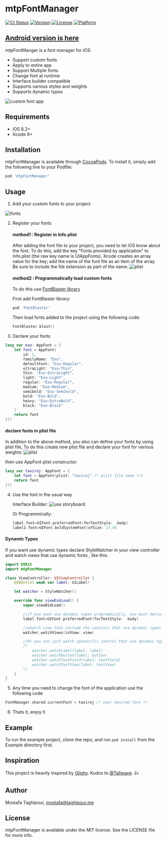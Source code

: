 # mtpFontManager

[![CI Status](http://img.shields.io/travis/mostafa.taghipour@ymail.com/mtpFontManager.svg?style=flat)](https://travis-ci.org/mostafa.taghipour@ymail.com/mtpFontManager)
[![Version](https://img.shields.io/cocoapods/v/mtpFontManager.svg?style=flat)](http://cocoapods.org/pods/mtpFontManager)
[![License](https://img.shields.io/cocoapods/l/mtpFontManager.svg?style=flat)](http://cocoapods.org/pods/mtpFontManager)
[![Platform](https://img.shields.io/cocoapods/p/mtpFontManager.svg?style=flat)](http://cocoapods.org/pods/mtpFontManager)


## [Android version is here](https://github.com/MostafaTaghipour/FontManager)

mtpFontManger is a font manager for iOS:

- Support custom fonts
- Apply to entire app
- Support Multiple fonts
- Change font at runtime
- Interface builder compatible
- Supports various styles and weights
- Supports dynamic types 


![custom font app](https://raw.githubusercontent.com/MostafaTaghipour/mtpFontManager/master/screenshots/1.gif)



## Requirements
- iOS 8.2+
- Xcode 9+

## Installation

mtpFontManager is available through [CocoaPods](http://cocoapods.org). To install
it, simply add the following line to your Podfile:

```ruby
pod 'mtpFontManager'
```


## Usage

1. Add your custom fonts to your project

![fonts](https://raw.githubusercontent.com/MostafaTaghipour/mtpFontManager/master/screenshots/2.png)

2. Register your fonts 

	#### method1 : Register in Info.plist
    After adding the font file to your project, you need to let iOS know about the font. To do this, add the key "Fonts provided by application" to Info.plist (the raw key name is UIAppFonts). Xcode creates an array value for the key; add the name of the font file as an item of the array. Be sure to include the file extension as part of the name.
    ![plist](https://raw.githubusercontent.com/MostafaTaghipour/mtpFontManager/master/screenshots/4.png)

	#### method2 : Programmatically load custom fonts
    To do this use [FontBlaster library](https://github.com/ArtSabintsev/FontBlaster)
    
	First add FontBlaster library: 
	```ruby
	pod 'FontBlaster'
	```
	
	Then load fonts added to the project using the following code:
	```swift
	FontBlaster.blast()
	```

3. Declare your fonts
```swift
lazy var exo: AppFont = {
    let font = AppFont(
        id: 1,
        familyName: "Exo",
        defaultFont: "Exo-Regular",
        ultraLight: "Exo-Thin",
        thin: "Exo-ExtraLight",
        light: "Exo-Light",
        regular: "Exo-Regular",
        medium: "Exo-Medium",
        semibold: "Exo-Semibold",
        bold: "Exo-Bold",
        heavy: "Exo-ExtraBold",
        black: "Exo-Black"
    )
    return font
}()
```                            

#### declare fonts in plist file
In addition to the above method, you also can define your fonts by using plist file,
To do this create new plist file and declare your font for various weights:
![plist](https://raw.githubusercontent.com/MostafaTaghipour/mtpFontManager/master/screenshots/3.png)

then use AppFont plist constructor:    
```swift
lazy var taviraj: AppFont = {
	let font = AppFont(plist: "taviraj" /* plist file name */)
	return font
}()
```

4. Use the font in the usual way

    Interface Builder:
    ![use storyboard](https://raw.githubusercontent.com/MostafaTaghipour/mtpFontManager/master/screenshots/5.png)

    Or Programmically:
	```swift
	label.font=UIFont.preferredFont(forTextStyle: .body)
	label2.font=UIFont.boldSystemFont(ofSize: 17.0)
	```
#### Dynamic Types
If you want use dynamic types declare StyleWatcher in your view controller and watch views that use dynamic fonts , like this:

```swift
import UIKit
import mtpFontManager

class ViewController: UIViewController {
    @IBOutlet weak var label: UILabel!

    let watcher = StyleWatcher()

    override func viewDidLoad() {
        super.viewDidLoad()

        //if you want use dynamic types programmically, you must declare it before watch views
        label.font=UIFont.preferredFont(forTextStyle: .body)

        //whatch view that include the controls that use dynamic types
        watcher.watchViews(inView: view)

        //Or you can just watch spececific control that use dynamic types
        /*
            watcher.watchLabel(label: label)
            watcher.watchButton(label: button)
            watcher.watchTextField(label: textField)
            watcher.watchTextView(label: textView)
        */
    }
}
```

5. Any time you need to change the font of the application use the following code
```swift
FontManager.shared.currentFont = taviraj /* your desired font */
```

6. Thats it, enjoy it

## Example

To run the example project, clone the repo, and run `pod install` from the Example directory first.

## Inspiration
This project is heavily inspired by [Gliphy](https://github.com/Tallwave/Gliphy).
Kudos to [@Tallwave](https://github.com/Tallwave). :thumbsup:

## Author

Mostafa Taghipour, mostafa@taghipour.me

## License

mtpFontManager is available under the MIT license. See the LICENSE file for more info.
